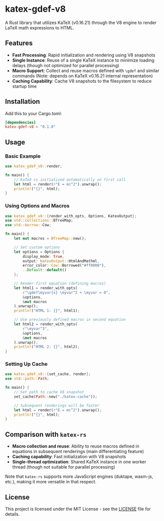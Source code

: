 # katex-gdef-v8

A Rust library that utilizes KaTeX (v0.16.21) through the V8 engine to render LaTeX math expressions to HTML.

## Features

* **Fast Processing**: Rapid initialization and rendering using V8 snapshots
* **Single Instance**: Reuse of a single KaTeX instance to minimize loading delays (though not optimized for parallel processing)
* **Macro Support**: Collect and reuse macros defined with `\gdef` and similar commands (Note: depends on KaTeX v0.16.21 internal representation)
* **Caching Capability**: Cache V8 snapshots to the filesystem to reduce startup time

## Installation

Add this to your Cargo.toml:

```toml
[dependencies]
katex-gdef-v8 = "0.1.0"
```

## Usage

### Basic Example

```rust
use katex_gdef_v8::render;

fn main() {
    // KaTeX is initialized automatically on first call
    let html = render(r"E = mc^2").unwrap();
    println!("{}", html);
}
```

### Using Options and Macros

```rust
use katex_gdef_v8::{render_with_opts, Options, KatexOutput};
use std::collections::BTreeMap;
use std::borrow::Cow;

fn main() {
    let mut macros = BTreeMap::new();

    // Set custom options
    let options = Options {
        display_mode: true,
        output: KatexOutput::HtmlAndMathml,
        error_color: Cow::Borrowed("#ff0000"),
        ..Default::default()
    };

    // Render first equation (defining macros)
    let html1 = render_with_opts(
        r"\gdef\myvar{x} \myvar^2 + \myvar = 0",
        &options,
        &mut macros
    ).unwrap();
    println!("HTML 1: {}", html1);

    // Use previously defined macros in second equation
    let html2 = render_with_opts(
        r"\myvar^3",
        &options,
        &mut macros
    ).unwrap();
    println!("HTML 2: {}", html2);
}
```

### Setting Up Cache

```rust
use katex_gdef_v8::{set_cache, render};
use std::path::Path;

fn main() {
    // Set path to cache V8 snapshot
    set_cache(Path::new("./katex-cache"));

    // Subsequent renderings will be faster
    let html = render(r"E = mc^2").unwrap();
    println!("{}", html);
}
```

## Comparison with `katex-rs`

* **Macro collection and reuse**: Ability to reuse macros defined in equations in subsequent renderings (main differentiating feature)
* **Caching capability**: Fast initialization with V8 snapshots
* **Single-thread optimization**: Shared KaTeX instance in one worker thread (though not suitable for parallel processing)

Note that `katex-rs` supports more JavaScript engines (duktape, wasm-js, etc.), making it more versatile in that respect.

## License

This project is licensed under the MIT License - see the [LICENSE](LICENSE) file for details.
